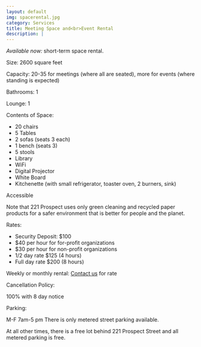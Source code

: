 ```yaml
---
layout: default
img: spacerental.jpg
category: Services
title: Meeting Space and<br>Event Rental
description: |
---
```

_Available now:_ short-term space rental.

Size: 2600 square feet

Capacity: 20-35 for meetings (where all are seated), more for events (where standing is expected)

Bathrooms: 1

Lounge: 1

Contents of Space:

* 20 chairs
* 5 Tables
* 2 sofas (seats 3 each)
* 1 bench (seats 3)
* 5 stools
* Library
* WiFi
* Digital Projector
* White Board
* Kitchenette (with small refrigerator, toaster oven, 2 burners, sink)

Accessible

Note that 221 Prospect uses only green cleaning and recycled paper products for a safer environment that is better for people and the planet.

Rates:

* Security Deposit: $100
* $40 per hour for for-profit organizations
* $30 per hour for non-profit organizations
* 1/2 day rate $125 (4 hours)
* Full day rate $200 (8 hours)

Weekly or monthly rental: <a href="mailto:info@221prospect.com">Contact us</a> for rate

Cancellation Policy:

100% with 8 day notice

Parking:

M-F 7am-5 pm There is only metered street parking available.

At all other times, there is a free lot behind 221 Prospect Street and all metered parking is free.

